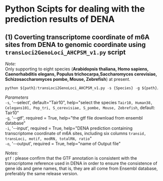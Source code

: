 # Python Scipts for dealing with the prediction results of DENA  

## **(1) Coverting transcriptome coordinate of m6A sites from DENA to genomic coordinate using `transLoci2GenoLoci_AHCPSM_v1.py` script**  
*Note:*  
Only supporting to eight species (**Arabidopsis thaliana, Homo sapiens, Caenorhabditis elegans, Populus trichocarpa,Saccharomyces cerevisiae, Schizosaccharomyces pombe, Mouse, Zebrefish**) at present.  

```python
python ${path}/transLoci2GenoLoci_AHCPSM_v1.py -s {Species} -g ${path}/Arabidopsis_thaliana.TAIR10.50.gtf -i ${path}/Col0-0_DENA_prediction.tsv -o Col0-0_DENA_prediction_genoCor.txt
```  
  
*Parameters*  
`-s`, '--select', default="Tair10", help="select the species `Tair10, Human38, Celegans101, Pop_tri, S_cerevisiae, S_pombe, Mouse, Zebrefish`, default: Tair10"  
`-g`, '--gtf', required = True, help="the gtf file download from ensembl database"  
`-i`, '--input', required = True, help="DENA prediction containing transcriptome coordinate of m6A sites, including six columns `transid, transLoci, motif, modRN, totalRN, ratio`"  
`-o`, '--output', required = True, help="name of Output file" 

*Notes:*   
`gtf` : please confirm that the GTF annotation is consistent with the transcriptome reference used in DENA in order to ensure the consistence of gene ids and gene names, that is, they are all come from Ensembl database, preferably the same release version.  
